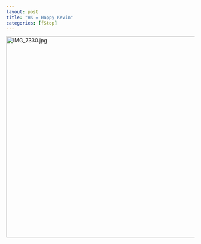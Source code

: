 ```yaml
---
layout: post
title: "HK = Happy Kevin"
categories: [fStop]
---
```

<img alt="IMG_7330.jpg" src="http://www.botzilla.com/blog/pix2007/IMG_7330.jpg" width="807" height="538" border="0" />



